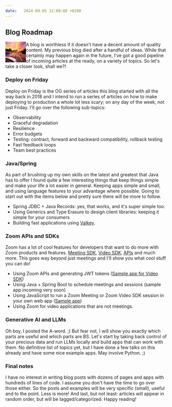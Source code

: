 ```yaml
---
date:   2024-09-05 22:00:00 +0200
---
```


## Blog Roadmap

<img align="left" src="/img/roadmap.png" width="64"/>A blog is worthless if it doesn't have a decent amount of quality content. My previous blog died after a handful of ideas. While that certainly may happen again in the future, I've got a good pipeline of incoming articles at the ready, on a variety of topics. So let's take a closer look, shall we?!

### Deploy on Friday
Deploy on Friday is the OG series of articles this blog started with all the way back in 2018 and I intend to run a series of articles on how to make deploying to production a whole lot less scary; on any day of the week, not just Friday. I'll go over the following sub-topics:

* Observability
* Graceful degradation
* Resilience
* Error budgets
* Testing: contract, forward and backward compatibility, rollback testing
* Fast feedback loops
* Team best practices

### Java/Spring
As part of brushing up my own skills on the latest and greatest that Java has to offer I found quite a few interesting things that keep things simple and make your life a lot easier in general. Keeping apps simple and small, and using language features to your advantage where possible. Going to start out with the items below and pretty sure there will be more to follow.

* Spring JDBC + Java Records: yes, that works, and it's super simple too.
* Using Generics and Type Erasure to design client libraries: keeping it simple for your consumers
* Building fast applications using [Valkey](https://valkey.io/).

### Zoom APIs and SDKs
Zoom has a lot of cool features for developers that want to do more with Zoom products and features. [Meeting SDK](https://developers.zoom.us/docs/meeting-sdk/), [Video SDK](https://developers.zoom.us/docs/video-sdk/), [APIs](https://developers.zoom.us/docs/api/) and much more. This goes way beyond just meetings and I'll show you what cool stuff you can do!

* Using Zoom APIs and generating JWT tokens ([Sample app for Video SDK](https://github.com/NLxAROSA/zoom-vdsk-auth-endpoint))
* Using Java + Spring Boot to schedule meetings and sessions (sample app incoming very soon)
* Using JavaScript to run a Zoom Meeting or Zoom Video SDK session in your own web app ([Sample app](https://github.com/zoom/videosdk-ui-toolkit-javascript-sample))
* Using Zoom for video applications that are not meetings.

### Generative AI and LLMs
Oh boy, I posted the A-word. ;) But fear not, I will show you exactly which parts are useful and which parts are BS. Let's start by taking back control of your precious data and run LLMs locally and build apps that can work with them. No definitive list of topics yet, but I have done a few talks on this already and have some nice example apps. May involve Python. ;)

### Final notes
I have no interest in writing blog posts with dozens of pages and apps with hundreds of lines of code. I assume you don't have the time to go over those either. So the posts and examples will be very specific (small), useful and to the point. Less is more! And last, but not least: articles will appear in random order, but will be tagged/categorized. Happy reading!
